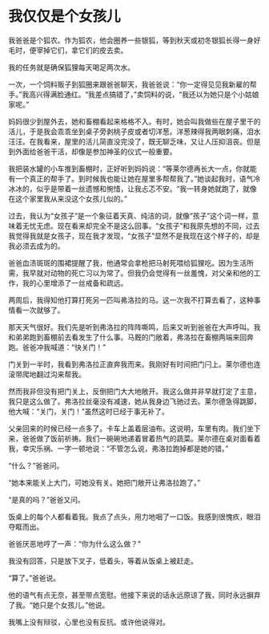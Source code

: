 # 我仅仅是个女孩儿

我爸爸是个狐农。作为狐农，他会圈养一些银狐，等到秋天或初冬银狐长得一身好毛时，便宰掉它们，拿它们的皮去卖。 

我的任务就是确保狐狸每天喝足两次水。 

一次，一个饲料贩子到狐圈来跟爸爸聊天，我爸爸说：“你一定得见见我新雇的帮手。”我高兴得满脸通红。“我差点搞错了，”卖饲料的说，“我还以为她只是个小姑娘家呢。” 

妈妈很少到屋外去，她和畜棚看起来格格不入。有时，她会叫我做些在屋子里干的活儿，于是我会乖乖坐到桌子旁剥桃子皮或者切洋葱。洋葱辣得我两眼刺痛，泪水汪汪。在我看来，屋里的活儿简直没完没了，既无聊乏味，又让人压抑沮丧。但是到外面给爸爸干活，却像是参加神圣的仪式一般重要。 

我把装水罐的小车推到畜棚时，正好听到妈妈说：“等莱尔德再长大一点，你就能有一个真正的帮手了。到时候我也能让她在屋里多帮帮我了。”她谈起我时，语气冷冰冰的，似乎是带着一丝遗憾和惋惜，让我忐忑不安。“我一转身她就跑了，就像在这个家里我从来没这个女孩儿似的。” 

过去，我认为“女孩子”是一个象征着天真、纯洁的词，就像“孩子”这个词一样，意味着无忧无虑。现在看来却完全不是这么回事。“女孩子”和我原先想的不同，过去我觉得我就是女孩子，现在我才发现，“女孩子”显然不是我现在这个样子的，却是我必须去成为的。 

爸爸血渍斑斑的围裙提醒了我，他通常会拿枪把马射死喂给狐狸吃。因为生活所需，我早就对动物的死亡习以为常了。但我仍会觉得有一丝羞愧，对父亲和他的工作，我的心里增添了一丝戒备和疏远。 

两周后，我得知他打算打死另一匹叫弗洛拉的马。这一次我不打算去看了，这种事情看一次就够了。 

那天天气很好。我们先是听到弗洛拉的阵阵嘶鸣，后来又听到爸爸在大声呼叫。我和弟弟跑到畜棚前去看发生了什么事。马厩的门敞着，弗洛拉在畜棚两端来回奔跑。爸爸冲我喊道：“快关门！” 

门关到一半时，我看到弗洛拉正直奔我而来。我刚好有时间把门闩上。莱尔德也连滚带爬地翻过沟来帮我。 

然而我非但没有把门关上，反倒把门大大地敞开。我这么做并非早就打定了主意，我只是这么做了。弗洛拉丝毫没有减速，她从我身边飞驰过去。莱尔德急得跳脚，他大喊：“关门，关门！”虽然这时已经于事无补了。 

父亲回来的时候已经一点多了。卡车上盖着层油布。这说明，车里有肉。我们坐下来，爸爸做了饭前祈祷。我们一碗碗地递着冒着热气的蔬菜。莱尔德在桌对面看着我，幸灾乐祸、一字一顿地说：“不管怎么说，弗洛拉跑掉都是她的错。” 

“什么？”爸爸问。 

“她本来能关上大门，可她没有关。她把门敞开让弗洛拉跑了。” 

“是真的吗？”爸爸又问。 

饭桌上的每个人都看着我。我点了点头，用力地咽了一口饭。我感到很愧疚，眼泪夺眶而出。 

爸爸厌恶地哼了一声：“你为什么这么做？” 

我没有回答，只是放下叉子，低着头，等着从饭桌上被赶走。 

“算了。”爸爸说。 

他的语气有点无奈，甚至带点宽慰。他接下来说的话永远原谅了我，同时永远摒弃了我。“她只是个女孩儿。”他说。 

我嘴上没有辩驳，心里也没有反抗。或许他说得对。